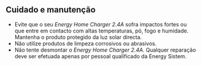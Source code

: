 ## Cuidado e manutenção

- Evite que o seu *Energy Home Charger 2.4A* sofra impactos fortes ou que entre em contacto com altas temperaturas, pó, fogo e humidade. Mantenha o produto protegido da luz solar directa.
- Não utilize produtos de limpeza corrosivos ou abrasivos.
- Não tente desmontar o *Energy Home Charger 2.4A*. Qualquer reparação deve ser efetuada apenas por pessoal qualificado da Energy Sistem.


